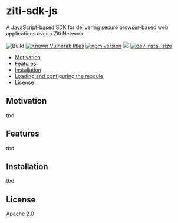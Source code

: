ziti-sdk-js
===================

A JavaScript-based SDK for delivering secure browser-based web applications over a Ziti Network

![Build](https://github.com/openziti/ziti-sdk-js/workflows/Node.js%20CI/badge.svg?branch=master)
[![Known Vulnerabilities](https://snyk.io/test/npm/@openziti/ziti-sdk-js/0.4.1/badge.svg)](https://snyk.io/test/npm/@openziti/ziti-sdk-js/0.4.1)
[![npm version][npm-image]][npm-url]
[![](https://data.jsdelivr.com/v1/package/npm/@openziti/ziti-sdk-js/badge?style=rounded)](https://www.jsdelivr.com/package/npm/@openziti/ziti-sdk-js)
[![dev install size][install-size-image]][install-size-url]




<!-- TOC -->

- [Motivation](#motivation)
- [Features](#features)
- [Installation](#installation)
- [Loading and configuring the module](#loading-and-configuring-the-module)
- [License](#license)

<!-- /TOC -->


## Motivation

tbd

## Features

tbd

## Installation

tbd

## License

Apache 2.0



[npm-image]: https://flat.badgen.net/npm/v/@openziti/ziti-sdk-js
[npm-url]: https://www.npmjs.com/package/@openziti/ziti-sdk-js
[install-size-image]: https://flat.badgen.net/packagephobia/install/@openziti/ziti-sdk-js
[install-size-url]: https://packagephobia.now.sh/result?p=@openziti/ziti-sdk-js
